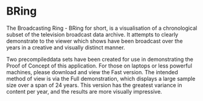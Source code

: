 # BRing
The Broadcasting Ring - BRing for short, is a visualisation of a chronological subset of the television broadcast data archive. It attempts to clearly demonstrate to the viewer which shows have been broadcast over the years in a creative and visually distinct manner.

Two precompileddata sets have been created for use in demonstrating the Proof of Concept of this application. For those on laptops or less powerful machines, please download and view the Fast version.
The intended method of view is via the Full demonstration, which displays a large sample size over a span of 24 years. This version has the greatest variance in content per year, and the results are more visually impressive.
